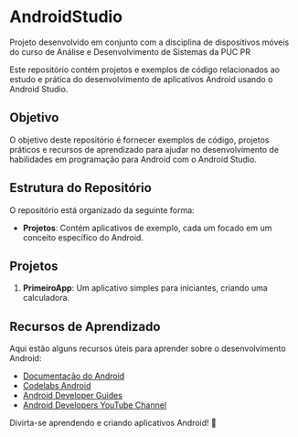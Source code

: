 # AndroidStudio
Projeto desenvolvido em conjunto com a disciplina de dispositivos móveis do curso de Análise e Desenvolvimento de Sistemas da PUC PR 


Este repositório contém projetos e exemplos de código relacionados ao estudo e prática do desenvolvimento de aplicativos Android usando o Android Studio.

## Objetivo

O objetivo deste repositório é fornecer exemplos de código, projetos práticos e recursos de aprendizado para ajudar no desenvolvimento de habilidades em programação para Android com o Android Studio.

## Estrutura do Repositório

O repositório está organizado da seguinte forma:

- **Projetos**: Contém aplicativos de exemplo, cada um focado em um conceito específico do Android.
  


## Projetos

1. **PrimeiroApp**: Um aplicativo simples para iniciantes, criando uma calculadora.


## Recursos de Aprendizado

Aqui estão alguns recursos úteis para aprender sobre o desenvolvimento Android:

- [Documentação do Android](https://developer.android.com/docs)
- [Codelabs Android](https://codelabs.developers.google.com/android-training/)
- [Android Developer Guides](https://developer.android.com/guide)
- [Android Developers YouTube Channel](https://www.youtube.com/user/androiddevelopers)

Divirta-se aprendendo e criando aplicativos Android! 🚀

